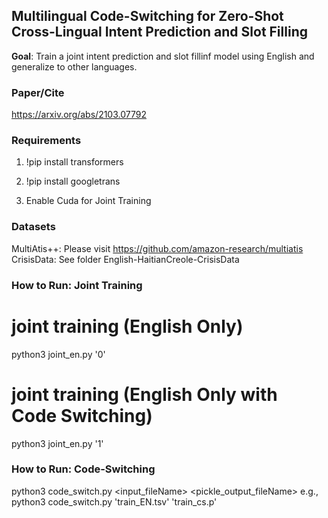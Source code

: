 ## Multilingual Code-Switching for Zero-Shot Cross-Lingual Intent Prediction and Slot Filling

**Goal**: Train a joint intent prediction and slot fillinf model using English and generalize to other languages.

### Paper/Cite
https://arxiv.org/abs/2103.07792

### Requirements

1) !pip install transformers

2) !pip install googletrans

3) Enable Cuda for Joint Training

### Datasets
MultiAtis++: Please visit https://github.com/amazon-research/multiatis 
CrisisData: See folder English-HaitianCreole-CrisisData


### How to Run: Joint Training

# joint training (English Only)
python3 joint_en.py <location-of-data-folder> '0'

# joint training (English Only with Code Switching)
python3 joint_en.py <location-of-data-folder> '1'

### How to Run: Code-Switching

python3 code_switch.py <input_fileName> <pickle_output_fileName>
e.g., python3 code_switch.py 'train_EN.tsv' 'train_cs.p'
